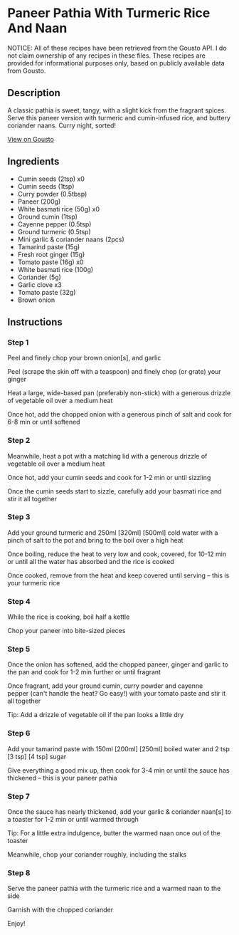 # Paneer Pathia With Turmeric Rice And Naan

NOTICE: All of these recipes have been retrieved from the Gousto API. I do not claim ownership of any recipes in these files. These recipes are provided for informational purposes only, based on publicly available data from Gousto.

## Description

A classic pathia is sweet, tangy, with a slight kick from the fragrant spices. Serve this paneer version with turmeric and cumin-infused rice, and buttery coriander naans. Curry night, sorted!

[View on Gousto](https://www.gousto.co.uk/recipes/cookbook/paneer-pathia-turmeric-rice-naan)

## Ingredients

- Cumin seeds (2tsp) x0
- Cumin seeds (1tsp)
- Curry powder (0.5tbsp)
- Paneer (200g)
- White basmati rice (50g) x0
- Ground cumin (1tsp)
- Cayenne pepper (0.5tsp)
- Ground turmeric (0.5tsp)
- Mini garlic & coriander naans (2pcs)
- Tamarind paste (15g)
- Fresh root ginger (15g)
- Tomato paste (16g) x0
- White basmati rice (100g)
- Coriander (5g)
- Garlic clove x3
- Tomato paste (32g)
- Brown onion

## Instructions


### Step 1

Peel and finely chop your brown onion[s], and garlic

Peel (scrape the skin off with a teaspoon) and finely chop (or grate) your ginger

Heat a large, wide-based pan (preferably non-stick) with a generous drizzle of vegetable oil over a medium heat

Once hot, add the chopped onion with a generous pinch of salt and cook for 6-8 min or until softened


### Step 2

Meanwhile, heat a pot with a matching lid with a generous drizzle of vegetable oil over a medium heat

Once hot, add your cumin seeds and cook for 1-2 min or until sizzling

Once the cumin seeds start to sizzle, carefully add your basmati rice and stir it all together


### Step 3

Add your ground turmeric and 250ml <span class="text-purple">[320ml]</span> <span class="text-danger">[500ml] </span>cold water with a pinch of salt to the pot and bring to the boil over a high heat

Once boiling, reduce the heat to very low and cook, covered, for 10-12 min or until all the water has absorbed and the rice is cooked

Once cooked, remove from the heat and keep covered until serving – this is your turmeric rice


### Step 4

While the rice is cooking, boil half a kettle

Chop your paneer into bite-sized pieces


### Step 5

Once the onion has softened, add the chopped paneer, ginger and garlic to the pan and cook for 1-2 min further or until fragrant

Once fragrant, add your ground cumin, curry powder and cayenne pepper (can't handle the heat? Go easy!) with your tomato paste and stir it all together

Tip: Add a drizzle of vegetable oil if the pan looks a little dry


### Step 6

Add your tamarind paste with 150ml <span class="text-purple">[200ml]</span><span class="text-danger"> [250ml]</span> boiled water and 2 tsp <span class="text-purple">[3 tsp]</span><span class="text-danger"> [4 tsp]</span> sugar

Give everything a good mix up, then cook for 3-4 min or until the sauce has thickened – this is your paneer pathia


### Step 7

Once the sauce has nearly thickened, add your garlic & coriander naan[s] to a toaster for 1-2 min or until warmed through

Tip: For a little extra indulgence, butter the warmed naan once out of the toaster

Meanwhile, chop your coriander roughly, including the stalks

### Step 8

Serve the paneer pathia with the turmeric rice and a warmed naan to the side

Garnish with the chopped coriander

Enjoy!

